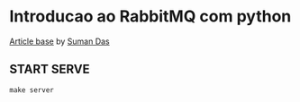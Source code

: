 # Introducao ao RabbitMQ com python

[Article base](https://medium.com/cuddle-ai/async-architecture-with-fastapi-celery-and-rabbitmq-c7d029030377) by [Suman Das](https://medium.com/@dassum?source=post_page-----c7d029030377--------------------------------)
 ## START SERVE
 ```
 make server
 ```
